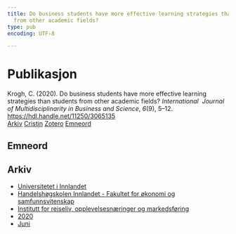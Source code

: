 ```yaml
---
title: Do business students have more effective learning strategies than students
  from other academic fields?
type: pub
encoding: UTF-8

---
```

<h1>Publikasjon</h1>
<article id="csl-bib-container-3IG4RJE7" class="csl-bib-container">
  <div class="csl-bib-body"> <div class="csl-entry">Krogh, C. (2020). Do business students have more effective learning strategies than students from other academic fields? <i>International  Journal of Multidisciplinarity in Business and Science</i>, <i>6</i>(9), 5–12. <a href="https://hdl.handle.net/11250/3065135">https://hdl.handle.net/11250/3065135</a></div> </div>
  <div class="csl-bib-buttons">
    <a href="#taxonomy-article-3IG4RJE7" alt="archive" class="csl-bib-button">Arkiv</a>
    <a href="https://app.cristin.no/results/show.jsf?id=1814660" alt="Cristin" class="csl-bib-button">Cristin</a>
    <a href="http://zotero.org/groups/5881554/items/3IG4RJE7" alt="Zotero" class="csl-bib-button">Zotero</a>
    <a href="#keywords-article-3IG4RJE7" alt="keywords" class="csl-bib-button">Emneord</a>
  </div>
  <div id="csl-bib-meta-container-3IG4RJE7"></div>
</article>
<div id="csl-bib-meta-3IG4RJE7" class="csl-bib-meta">
  <article id="keywords-article-3IG4RJE7" class="keywords-article">
    <h1>Emneord</h1>
    
  </article>
  <article id="taxonomy-article-3IG4RJE7" class="taxonomy-article">
    <h1>Arkiv</h1>
    <ul>
      <li>
        <a href="/nn/archive/?key=3DCRN523">Universitetet i Innlandet</a>
      </li>
      <li>
        <a href="/nn/archive/?key=DU8Q9LN9">Handelshøgskolen Innlandet - Fakultet for økonomi og samfunnsvitenskap</a>
      </li>
      <li>
        <a href="/nn/archive/?key=HTIZLGPZ">Institutt for reiseliv, opplevelsesnæringer og markedsføring</a>
      </li>
      <li>
        <a href="/nn/archive/?key=6V8B4IYP">2020</a>
      </li>
      <li>
        <a href="/nn/archive/?key=CCKPGL2G">Juni</a>
      </li>
    </ul>
  </article>
</div>
